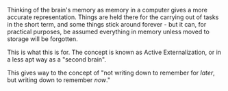 Thinking of the brain's memory as memory in a computer gives a more accurate representation. Things are held there for the carrying out of tasks in the short term, and some things stick around forever - but it can, for practical purposes, be assumed everything in memory unless moved to storage will be forgotten.

This is what this is for. The concept is known as Active Externalization, or in a less apt way as a "second brain".

This gives way to the concept of "not writing down to remember for *later*, but writing down to remember *now*."